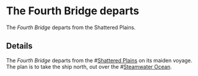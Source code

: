# The Fourth Bridge departs
The *Fourth Bridge* departs from the Shattered Plains.

## Details
The *Fourth Bridge* departs from the #[Shattered Plains](shattered-plains) on its maiden voyage. The plan is to take the ship north, out over the #[Steamwater Ocean](steamwater-ocean).
